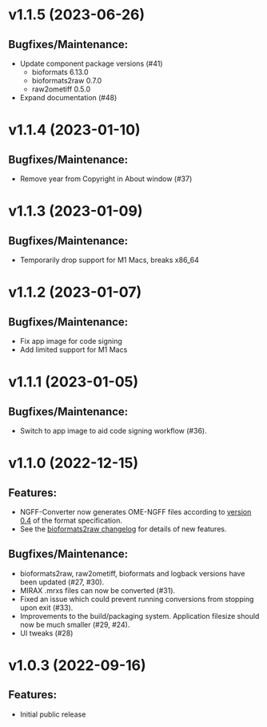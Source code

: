 # v1.1.5 (2023-06-26)

## Bugfixes/Maintenance:
* Update component package versions (#41)
  * bioformats 6.13.0
  * bioformats2raw 0.7.0
  * raw2ometiff 0.5.0
* Expand documentation (#48)

# v1.1.4 (2023-01-10)

## Bugfixes/Maintenance:
* Remove year from Copyright in About window (#37)

# v1.1.3 (2023-01-09)

## Bugfixes/Maintenance:
* Temporarily drop support for M1 Macs, breaks x86_64

# v1.1.2 (2023-01-07)

## Bugfixes/Maintenance:
* Fix app image for code signing
* Add limited support for M1 Macs

# v1.1.1 (2023-01-05)

## Bugfixes/Maintenance:
* Switch to app image to aid code signing workflow (#36).

# v1.1.0 (2022-12-15)

## Features:
* NGFF-Converter now generates OME-NGFF files according to [version 0.4](https://ngff.openmicroscopy.org/0.4/) of the format specification.
* See the [bioformats2raw changelog](https://github.com/glencoesoftware/bioformats2raw/releases/tag/v0.6.0) for details of new features.

## Bugfixes/Maintenance:
* bioformats2raw, raw2ometiff, bioformats and logback versions have been updated (#27, #30).
* MIRAX .mrxs files can now be converted (#31).
* Fixed an issue which could prevent running conversions from stopping upon exit (#33).
* Improvements to the build/packaging system. Application filesize should now be much smaller (#29, #24).
* UI tweaks (#28)

# v1.0.3 (2022-09-16)

## Features:
* Initial public release
